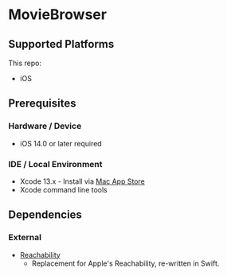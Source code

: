 # MovieBrowser

## Supported Platforms
This repo:
- iOS


## Prerequisites

### Hardware / Device
- iOS 14.0 or later required

### IDE / Local Environment
- Xcode 13.x - Install via [Mac App Store](https://itunes.apple.com/us/app/xcode/id497799835?mt=12)
- Xcode command line tools


## Dependencies

### External

* [Reachability](https://github.com/ashleymills/Reachability.swift)
    * Replacement for Apple's Reachability, re-written in Swift.
